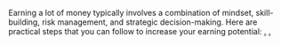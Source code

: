 Earning a lot of money typically involves a combination of mindset, skill-building, risk management, and strategic decision-making. Here are practical steps that you can follow to increase your earning potential:
<a href="https://bryanketas.weebly.com/">.</a>  <a href="(https://panogio.weebly.com)/">.</a>  
